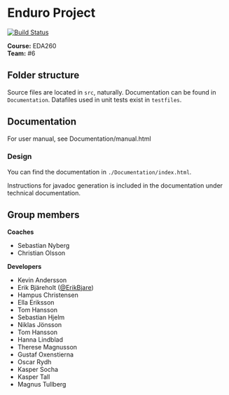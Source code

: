 # Enduro Project

[![Build Status](https://travis-ci.org/duralf2/EDA260-Team06.svg?branch=master)](https://travis-ci.org/duralf2/EDA260-Team06)

**Course:**  EDA260  
**Team:**    #6

## Folder structure
Source files are located in `src`, naturally. 
Documentation can be found in `Documentation`. 
Datafiles used in unit tests exist in `testfiles`.

## Documentation
For user manual, see Documentation/manual.html

### Design
You can find the documentation in `./Documentation/index.html`.

Instructions for javadoc generation is included in the documentation under technical documentation.

## Group members

**Coaches**

 - Sebastian Nyberg
 - Christian Olsson

**Developers**

 - Kevin Andersson
 - Erik Bjäreholt ([@ErikBjare](github.com/ErikBjare))
 - Hampus Christensen
 - Ella Eriksson
 - Tom Hansson
 - Sebastian Hjelm
 - Niklas Jönsson
 - Tom Hansson
 - Hanna Lindblad
 - Therese Magnusson
 - Gustaf Oxenstierna
 - Oscar Rydh
 - Kasper Socha
 - Kasper Tall
 - Magnus Tullberg
 
